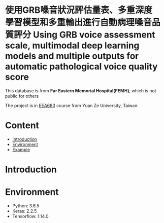 # 使用GRB嗓音狀況評估量表、多重深度學習模型和多重輸出進行自動病理嗓音品質評分 Using GRB voice assessment scale, multimodal deep learning models and multiple outputs for automatic pathological voice quality score


This database is from <b>Far Eastern Memorial Hospital(FEMH)</b>, which is not public for others

The project is in [EEA683](https://portal.yzu.edu.tw/cosSelect/Cos_Plan_En.aspx?y=108&s=2&id=EEA683&c=A) course from Yuan Ze University, Taiwan

# Content

  * [Introduction](#Introduction)
  * [Environment](#Environment)
  * [Example](#Example)
  
# Introduction


# Environment

   * Python: 3.6.5
   * Keras: 2.2.5
   * Tensorflow: 1.14.0
